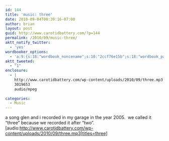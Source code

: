 ```yaml
---
id: 144
title: 'music: three'
date: 2010-09-04T00:39:16-07:00
author: brian
layout: post
guid: http://www.carotidbattery.com/?p=144
permalink: /2010/09/music-three/
aktt_notify_twitter:
  - 'yes'
wordbooker_options:
  - 'a:9:{s:18:"wordbook_noncename";s:10:"2ccf76e15b";s:18:"wordbook_page_post";s:4:"-100";s:18:"wordbook_orandpage";s:1:"2";s:23:"wordbook_default_author";s:1:"2";s:23:"wordbook_extract_length";s:3:"256";s:19:"wordbook_actionlink";s:3:"300";s:18:"wordbook_attribute";s:31:"Posted a new post on their blog";s:29:"wordbooker_status_update_text";s:35:": New blog post :  %title% - %link%";s:20:"wordbook_comment_get";s:2:"on";}'
aktt_tweeted:
  - "1"
enclosure:
  - |
    http://www.carotidbattery.com/wp-content/uploads/2010/09/three.mp3
    3019653
    audio/mpeg
    
categories:
  - Music
---
```

a song glen and i recorded in my garage in the year 2005.  we called it &#8220;three&#8221; because we recorded it after &#8220;two&#8221;. [audio:http://www.carotidbattery.com/wp-content/uploads/2010/09/three.mp3|titles=three]